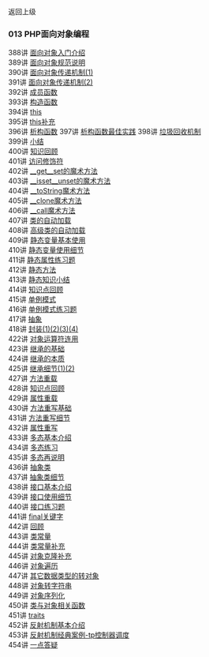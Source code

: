 返回上级
### 013 PHP面向对象编程
388讲 [面向对象入门介绍]()  
389讲 [面向对象规范说明]()  
390讲 [面向对象传递机制(1)]()  
391讲 [面向对象传递机制(2)]()  
392讲 [成员函数]()  
393讲 [构造函数]()  
394讲 [this]()  
395讲 [this补充]()  
396讲 [析构函数]()
397讲 [析构函数最佳实践]()
398讲 [垃圾回收机制]()  
399讲 [小结]()  
400讲 [知识回顾]()  
401讲 [访问修饰符]()  
402讲 [__get__set的魔术方法]()  
403讲 [__isset__unset的魔术方法]()  
404讲 [__toString魔术方法]()  
405讲 [__clone魔术方法]()  
406讲 [__call魔术方法]()  
407讲 [类的自动加载]()  
408讲 [高级类的自动加载]()  
409讲 [静态变量基本使用]()  
410讲 [静态变量使用细节]()  
411讲 [静态属性练习题]()  
412讲 [静态方法]()  
413讲 [静态知识小结]()  
414讲 [知识点回顾]()  
415讲 [单例模式]()  
416讲 [单例模式练习题]()  
417讲 [抽象]()  
418讲 [封装(1)(2)(3)(4)]()  
422讲 [对象运算符连用]()  
423讲 [继承的基础]()  
424讲 [继承的本质]()  
425讲 [继承细节(1)(2)]()  
427讲 [方法重载]()  
428讲 [知识点回顾]()  
429讲 [属性重载]()  
430讲 [方法重写基础]()  
431讲 [方法重写细节]()  
432讲 [属性重写]()  
433讲 [多态基本介绍]()  
434讲 [多态练习]()  
435讲 [多态再说明]()  
436讲 [抽象类]()  
437讲 [抽象类细节]()  
438讲 [接口基本介绍]()  
439讲 [接口使用细节]()  
440讲 [接口练习题]()  
441讲 [final关键字]()  
442讲 [回顾]()  
443讲 [类常量]()  
444讲 [类常量补充]()  
445讲 [对象克隆补充]()  
446讲 [对象遍历]()  
447讲 [其它数据类型的转对象]()  
448讲 [对象转字符串]()  
449讲 [对象序列化]()  
450讲 [类与对象相关函数]()  
451讲 [traits]()  
452讲 [反射机制基本介绍]()  
453讲 [反射机制经典案例-tp控制器调度]()  
454讲 [一点答疑]()  
